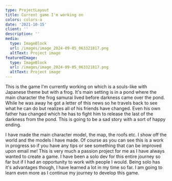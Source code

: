 ```yaml
---
type: ProjectLayout
title: Current game I'm working on
colors: colors-a
date: '2021-10-15'
client: ''
description: ''
media:
  type: ImageBlock
  url: /images/image_2024-09-05_063321817.png
  altText: Project image
featuredImage:
  type: ImageBlock
  url: /images/image_2024-09-05_063321817.png
  altText: Project image
---
```

This is the game I'm currently working on which is a souls-like with Japanese theme but with a frog. It's main setting is in a pond where the main character the frog samurai lived before darkness came over the pond. While he was away he got a letter of this news so he travels back to see what he can do but realizes all of his friends have changed. Even his own father has changed which he has to fight him to release the last of the darkness from the pond. This is going to be a sad story with a sort of happy ending. 

I have made the main character model, the map, the roofs etc. I show off the world and the models I have made. Of course as you can see this is a work in progress so if you have any tips or see something that can be improved upon email me! This is very much a passion project for me as I have always wanted to create a game. I have been a solo dev for this entire journey so far but if I had an opportunity to work with people I would. Being solo has it's advantages though, I have learned a lot in my time so far. I am going to learn even more as I continue my journey to develop this game.

